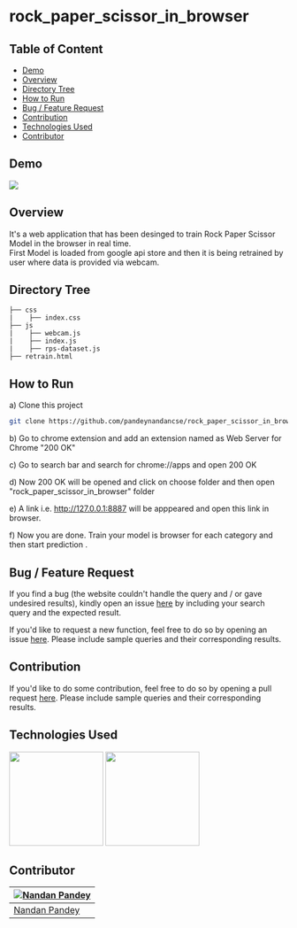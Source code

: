 # rock_paper_scissor_in_browser

## Table of Content
  * [Demo](#demo)
  * [Overview](#overview)
  * [Directory Tree](#directory-tree)
  * [How to Run](#howtorun)
  * [Bug / Feature Request](#bug---feature-request)
  * [Contribution](#contribution)
  * [Technologies Used](#technologies-used)
  * [Contributor](#contributor)


## Demo

[![](https://imgur.com/OzCtum6)](https://imgur.com/OzCtum6)



## Overview
It's a web application that has been desinged to train Rock Paper Scissor Model in the browser in real time.  <br>
First Model is loaded from google api store and then it is being retrained by user where data is provided via webcam.


## Directory Tree 
```
├── css
|    ├── index.css
├── js
|    ├── webcam.js
|    ├── index.js
|    ├── rps-dataset.js
├── retrain.html
```

## How to Run
a) Clone this project 
```bash
git clone https://github.com/pandeynandancse/rock_paper_scissor_in_browser.git
```

b) Go to chrome extension and add an extension named as Web Server for Chrome "200 OK" <br>

c) Go to search bar and search for chrome://apps and open 200 OK <br>

d) Now 200 OK will be opened and click on choose folder and then open "rock_paper_scissor_in_browser" folder<br>

e) A link i.e. http://127.0.0.1:8887 will be apppeared and open this link in browser.<br>

f) Now you are done. Train your model is browser for each category and then start prediction .<br>



## Bug / Feature Request
If you find a bug (the website couldn't handle the query and / or gave undesired results), kindly open an issue [here](https://github.com/pandeynandancse/rock_paper_scissor_in_browser/issues/new) by including your search query and the expected result.

If you'd like to request a new function, feel free to do so by opening an issue [here](https://github.com/pandeynandancse/rock_paper_scissor_in_browser/issues/new). Please include sample queries and their corresponding results.


## Contribution
If you'd like to do some contribution, feel free to do so by opening a pull request [here](https://github.com/pandeynandancse/rock_paper_scissor_in_browser/pulls). Please include sample queries and their corresponding results.




## Technologies Used


[<img target="_blank" src="https://miro.medium.com/max/1200/1*1iMg5fkBKlMuNXhpuFsdQA.png" width=170>](https://www.tensorflow.org/js) 
[<img target="_blank" src="https://i.imgur.com/1v4detT.png" width=170>](https://www.tensorflow.org/js) 


## Contributor
[![Nandan Pandey](https://qph.fs.quoracdn.net/main-thumb-189737418-200-jmwzsixdznlgemnejuecomukeluqkgzd.jpeg)](https://pandeynandancse.github.io) |
-|
[Nandan Pandey](https://pandeynandancse.github.io) |)


 
